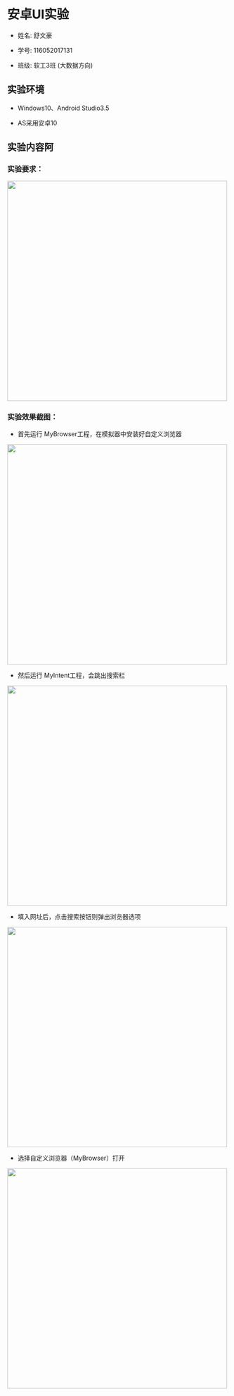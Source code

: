 # 安卓UI实验

* 姓名: 舒文豪</br>

* 学号: 116052017131</br>

* 班级: 软工3班 (大数据方向)</br>

## 实验环境

* Windows10、Android Studio3.5

* AS采用安卓10

## 实验内容阿

### 实验要求：

<img src="https://github.com/ShuWenhao/exp4/blob/master/screenshot/experiment_needs.jpg" width="500" />

### 实验效果截图：

* 首先运行 MyBrowser工程，在模拟器中安装好自定义浏览器
<img src="https://github.com/ShuWenhao/exp4/blob/master/screenshot/MyBrowser_ico.jpg" width="500" />

* 然后运行 MyIntent工程，会跳出搜索栏
<img src="https://github.com/ShuWenhao/exp4/blob/master/screenshot/search_bar.jpg" width="500" />

* 填入网址后，点击搜索按钮则弹出浏览器选项
<img src="https://github.com/ShuWenhao/exp4/blob/master/screenshot/select_browser.jpg" width="500" />

* 选择自定义浏览器（MyBrowser）打开
<img src="https://github.com/ShuWenhao/exp4/blob/master/screenshot/MyBrowser's_screen.jpg" width="500" />
